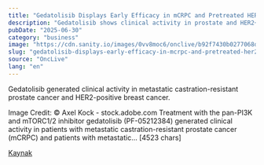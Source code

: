 ```yaml
---
title: "Gedatolisib Displays Early Efficacy in mCRPC and Pretreated HER2+ Breast Cancer"
description: "Gedatolisib shows clinical activity in prostate and HER2+ breast cancer patients."
pubDate: "2025-06-30"
category: "business"
image: "https://cdn.sanity.io/images/0vv8moc6/onclive/b92f7430b0277068da75332136b852536c847f54-1920x1080.jpg?fit=crop&auto=format"
slug: "gedatolisib-displays-early-efficacy-in-mcrpc-and-pretreated-her2-breast-cancer"
source: "OncLive"
lang: "en"
---
```


Gedatolisib generated clinical activity in metastatic castration-resistant prostate cancer and HER2-positive breast cancer.

Image Credit: © Axel Kock - stock.adobe.com
Treatment with the pan-PI3K and mTORC1/2 inhibitor gedatolisib (PF-05212384) generated clinical activity in patients with metastatic castration-resistant prostate cancer (mCRPC) and patients with metastatic... [4523 chars]

[Kaynak](https://www.onclive.com/view/gedatolisib-displays-early-efficacy-in-mcrpc-and-pretreated-her2-breast-cancer)
